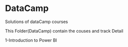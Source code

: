 # DataCamp
Solutions of dataCamp courses

This Folder(DataCamp) contain the couses and track Detail

1-Introduction to Power BI
